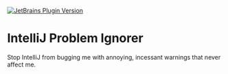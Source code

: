 [![JetBrains Plugin Version](https://img.shields.io/jetbrains/plugin/v/25023-problem-ignorer?style=for-the-badge&label=Plugin%20Marketplace)](https://plugins.jetbrains.com/plugin/25023-problem-ignorer)

# IntelliJ Problem Ignorer

Stop IntelliJ from bugging me with annoying, incessant warnings that never affect me.
